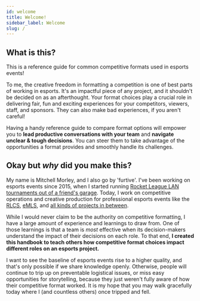 ```yaml
---
id: welcome
title: Welcome!
sidebar_label: Welcome
slug: /
---
```


## What is this?

This is a reference guide for common competitive formats used in esports events!

To me, the creative freedom in formatting a competition is one of best parts of working in esports.
It's an impactful piece of any project, and it shouldn't be decided on as an afterthought.
Your format choices play a crucial role in delivering fair, fun and exciting experiences for your competitors, viewers, staff, and sponsors.
They can also make bad experiences, if you aren't careful!

Having a handy reference guide to compare format options will empower you to **lead productive conversations with your team** and **navigate unclear & tough decisions**.
You can steer them to take advantage of the opportunities a format provides and smoothly handle its challenges.

## Okay but *why* did you make this?

My name is Mitchell Morley, and I also go by 'furtive'.
I've been working on esports events since 2015, when I started running
 [Rocket League LAN tournaments out of a friend's garage](https://secure.meetupstatic.com/photos/event/a/d/4/d/highres_444404365.jpeg).
Today, I work on competitive operations and creative production for professional esports events like the [RLCS](https://www.rocketleague.com/news/introducing-rlcs-x/), [eMLS](https://www.mlssoccer.com/news/emls-cup-2021-preview-how-watch-stream-and-follow-action),
 and [all kinds of projects in between](https://mitchellmorley.com).

While I would never claim to be the authority on competitive formatting, I have a large amount of experience and learnings to draw from.
One of those learnings is that a team is *most* effective when its decision-makers understand the impact of their decisions on each role.
To that end, **I created this handbook to teach others how competitive format choices impact different roles on an esports project.**

I want to see the baseline of esports events rise to a higher quality, and that's only possible if we share knowledge openly.
Otherwise, people will continue to trip up on preventable logistical issues, or miss easy opportunities for storytelling, because they just weren't fully aware of how their competitive format worked.
It is my hope that you may walk gracefully today where I (and countless others) once tripped and fell.
